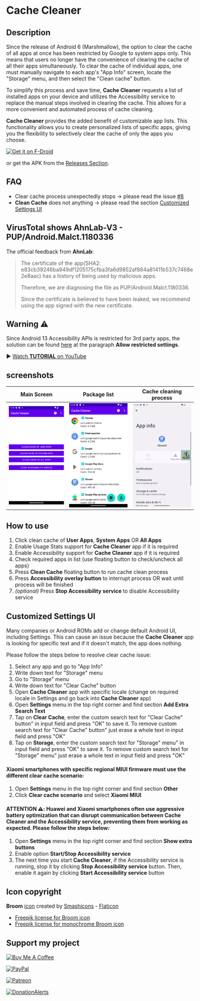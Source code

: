 # Cache Cleaner

## Description

Since the release of Android 6 (Marshmallow), the option to clear the cache of all apps at once has been restricted by Google to system apps only. This means that users no longer have the convenience of clearing the cache of all their apps simultaneously. To clear the cache of individual apps, one must manually navigate to each app's "App Info" screen, locate the "Storage" menu, and then select the "Clean cache" button.

To simplify this process and save time, **Cache Cleaner** requests a list of installed apps on your device and utilizes the Accessibility service to replace the manual steps involved in clearing the cache. This allows for a more convenient and automated process of cache cleaning.

**Cache Cleaner** provides the added benefit of customizable app lists. This functionality allows you to create personalized lists of specific apps, giving you the flexibility to selectively clear the cache of only the apps you choose.

[<img src="https://fdroid.gitlab.io/artwork/badge/get-it-on.png"
     alt="Get it on F-Droid"
     height="80">](https://f-droid.org/packages/com.github.bmx666.appcachecleaner/)

or get the APK from the [Releases Section](https://github.com/bmx666/android-appcachecleaner/releases/latest).

## FAQ

* Clear cache process unexpectedly stops -> please read the issue [#8](https://github.com/bmx666/android-appcachecleaner/issues/8)
* **Clean Cache** does not anything -> please read the section [Customized Settings UI](#customized-settings-ui)

## VirusTotal shows AhnLab-V3 - PUP/Android.Malct.1180336

The official feedback from **AhnLab**:

> The certificate of the app(SHA2: e83cb39246ba949df1205175cfba3fa6d9852af864a81411b537c7468e2e8aac) has a history of being used by malicious apps.
>
> Therefore, we are diagnosing the file as PUP/Android.Malct.1180336.
>
> Since the certificate is believed to have been leaked, we recommend using the app signed with the new certificate. 

## Warning ⚠️
Since Android 13 Accessibility APIs is restricted for 3rd party apps, the solution can be found [here](https://support.google.com/android/answer/12623953) at the paragraph **Allow restricted settings**.

▶️ [Watch **TUTORIAL** on YouTube](https://www.youtube.com/watch?v=UiCr33gYZiI)

## screenshots

|Main Screen|Package list|Cache cleaning process|
|-----------------|-------------------|-------------------|
|![Main Screen](fastlane/metadata/android/en-US/images/phoneScreenshots/main_screen.png?raw=true "Main Screen")|![Package list](fastlane/metadata/android/en-US/images/phoneScreenshots/package_list.png?raw=true "Package list")|![Cache cleaning process](fastlane/metadata/android/en-US/images/phoneScreenshots/cache_cleaning_process.png?raw=true "Cache cleaning process")|

## How to use

1. Click clean cache of **User Apps**, **System Apps** OR **All Apps**
2. Enable Usage Stats support for **Cache Cleaner** app if it is required
3. Enable Accessibility support for **Cache Cleaner** app if it is required
4. Check required apps in list (use floating button to check/uncheck all apps)
5. Press **Clean Cache** floating button to run cache clean process
6. Press **Accessibility overlay button** to interrupt process OR wait until process will be finished
7. _(optional)_ Press **Stop Accessibility service** to disable Accessibility service

## Customized Settings UI

Many companies or Android ROMs add or change default Android UI, including Settings. This can cause an issue because the **Cache Cleaner** app is looking for specific text and if it doesn't match, the app does nothing.

Please follow the steps below to resolve clear cache issue:

1. Select any app and go to "App Info"
2. Write down text for "Storage" menu
3. Go to "Storage" menu
4. Write down text for "Clear Cache" button
5. Open **Cache Cleaner** app with specific locale (change on required locale in Settings and go back into **Cache Cleaner** app)
6. Open **Settings** menu in the top right corner and find section **Add Extra Search Text**
7. Tap on **Clear Cache**, enter the custom search text for "Clear Cache" button" in input field and press "OK" to save it. To remove custom search text for "Clear Cache" button" just erase a whole text in input field and press "OK"
8. Tap on **Storage**, enter the custom search text for "Storage" menu" in input field and press "OK" to save it. To remove custom search text for "Storage" menu" just erase a whole text in input field and press "OK"

#### Xiaomi smartphones with specific regional MIUI firmware must use the different clear cache scenario:

1. Open **Settings** menu in the top right corner and find section **Other**
2. Click **Clear cache scenario** and select **Xiaomi MIUI**

#### ATTENTION ⚠️: Huawei and Xiaomi smartphones often use aggressive battery optimization that can disrupt communication between **Cache Cleaner** and the Accessibility service, preventing them from working as expected. Please follow the steps below:

1. Open **Settings** menu in the top right corner and find section **Show extra buttons**
2. Enable option **Start/Stop Accessibility service**
3. The next time you start **Cache Cleaner**, if the Accessibility service is running, stop it by clicking **Stop Accessibility service** button. Then, enable it again by clicking **Start Accessibility service** button

## Icon copyright

**Broom** [icon](https://www.flaticon.com/free-icon/broom_2954888) created by [Smashicons](https://www.flaticon.com/authors/smashicons) - [Flaticon](https://www.flaticon.com/)

* [Freepik license for Broom icon](LICENSE_Freepik_icon.pdf)
* [Freepik license for monochrome Broom icon](LICENSE_Freepik_icon_monochrome.pdf)

## Support my project

[<img src="https://cdn.buymeacoffee.com/buttons/v2/default-yellow.png" alt="Buy Me A Coffee" style="height: 60px !important;width: 217px !important;">](https://www.buymeacoffee.com/bmx666)

[<img src="https://www.paypalobjects.com/webstatic/mktg/logo/pp_cc_mark_111x69.jpg" alt="PayPal" style="height: 60px !important;">](https://paypal.me/bmx666dev)

[<img src="https://codebard.com/ext_images/patreon-medium-button.png" alt="Patreon" style="height: 60px !important;">](https://www.patreon.com/bmx666)

[<img src="https://github.com/user-attachments/assets/d02e06c3-2959-4731-9eaf-a073b994a18c" alt="DonationAlerts" style="height: 60px;">](https://www.donationalerts.com/r/bmx666)
